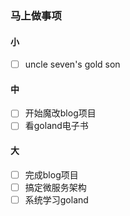 ### 马上做事项

#### 小
- [ ] uncle seven's gold son

#### 中
- [ ] 开始魔改blog项目
- [ ] 看goland电子书

#### 大
- [ ] 完成blog项目
- [ ] 搞定微服务架构
- [ ] 系统学习goland